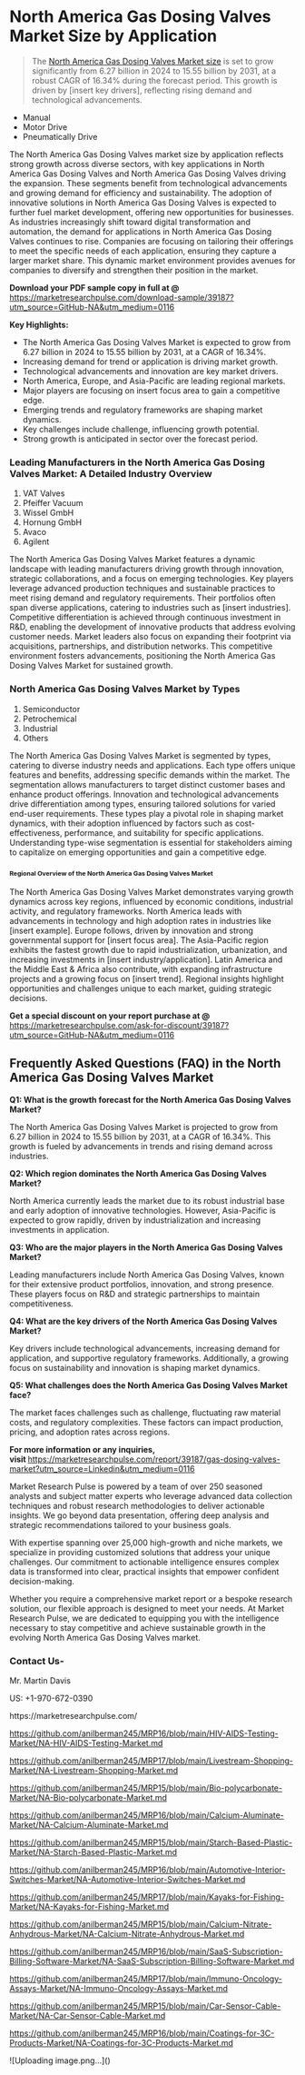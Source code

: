 <h1>North America Gas Dosing Valves Market&nbsp;Size by Application</h1><blockquote><p>The <a href="https://marketresearchpulse.com/download-sample/39187?utm_source=GitHub-NA&amp;utm_medium=0116">North America Gas Dosing Valves Market size</a> is set to grow significantly from 6.27 billion in 2024 to 15.55 billion by 2031, at a robust CAGR of 16.34% during the forecast period. This growth is driven by [insert key drivers], reflecting rising demand and technological advancements.</p></blockquote><ul><li>Manual<li> Motor Drive<li> Pneumatically Drive</li></ul><p>The North America Gas Dosing Valves market size by application reflects strong growth across diverse sectors, with key applications in North America Gas Dosing Valves and North America Gas Dosing Valves driving the expansion. These segments benefit from technological advancements and growing demand for efficiency and sustainability. The adoption of innovative solutions in North America Gas Dosing Valves is expected to further fuel market development, offering new opportunities for businesses. As industries increasingly shift toward digital transformation and automation, the demand for applications in North America Gas Dosing Valves continues to rise. Companies are focusing on tailoring their offerings to meet the specific needs of each application, ensuring they capture a larger market share. This dynamic market environment provides avenues for companies to diversify and strengthen their position in the market.</p><p><strong>Download your PDF sample copy in full at @ </strong><a href="https://marketresearchpulse.com/download-sample/39187?utm_source=GitHub-NA&amp;utm_medium=0116">https://marketresearchpulse.com/download-sample/39187?utm_source=GitHub-NA&amp;utm_medium=0116</a></p><p><strong>Key Highlights: </strong></p><ul><li>The North America Gas Dosing Valves Market is expected to grow from 6.27 billion in 2024 to 15.55 billion by 2031, at a CAGR of 16.34%.</li><li>Increasing demand for trend or application is driving market growth.</li><li>Technological advancements and innovation are key market drivers.</li><li>North America, Europe, and Asia-Pacific are leading regional markets.</li><li>Major players are focusing on insert focus area to gain a competitive edge.</li><li>Emerging trends and regulatory frameworks are shaping market dynamics.</li><li>Key challenges include challenge, influencing growth potential.</li><li>Strong growth is anticipated in sector over the forecast period.</li></ul><h3>Leading Manufacturers in the North America Gas Dosing Valves Market: A Detailed Industry Overview</h3><ol><li>VAT Valves</li><li>Pfeiffer Vacuum</li><li>Wissel GmbH</li><li>Hornung GmbH</li><li>Avaco</li><li>Agilent</li></ol><div class="flex max-w-full flex-col flex-grow"><div class="min-h-8 text-message flex w-full flex-col items-end gap-2 whitespace-normal break-words [.text-message+&amp;]:mt-5" dir="auto" data-message-author-role="assistant" data-message-id="fd8432e4-4910-450d-b182-61b7bfb0a01f" data-message-model-slug="gpt-4o"><div class="flex w-full flex-col gap-1 empty:hidden first:pt-[3px]"><div class="markdown prose w-full break-words dark:prose-invert light"><p>The North America Gas Dosing Valves Market features a dynamic landscape with leading manufacturers driving growth through innovation, strategic collaborations, and a focus on emerging technologies. Key players leverage advanced production techniques and sustainable practices to meet rising demand and regulatory requirements. Their portfolios often span diverse applications, catering to industries such as [insert industries]. Competitive differentiation is achieved through continuous investment in R&amp;D, enabling the development of innovative products that address evolving customer needs. Market leaders also focus on expanding their footprint via acquisitions, partnerships, and distribution networks. This competitive environment fosters advancements, positioning the North America Gas Dosing Valves Market for sustained growth.</p></div></div></div></div><h3>North America Gas Dosing Valves Market by Types</h3><ol><li>Semiconductor<li> Petrochemical<li> Industrial<li> Others</li></ol><div class="flex max-w-full flex-col flex-grow"><div class="min-h-8 text-message flex w-full flex-col items-end gap-2 whitespace-normal break-words [.text-message+&amp;]:mt-5" dir="auto" data-message-author-role="assistant" data-message-id="084470be-0bb7-4664-bddf-5156b4f41249" data-message-model-slug="gpt-4o-mini"><div class="flex w-full flex-col gap-1 empty:hidden first:pt-[3px]"><div class="markdown prose w-full break-words dark:prose-invert light"><p>The North America Gas Dosing Valves Market is segmented by types, catering to diverse industry needs and applications. Each type offers unique features and benefits, addressing specific demands within the market. The segmentation allows manufacturers to target distinct customer bases and enhance product offerings. Innovation and technological advancements drive differentiation among types, ensuring tailored solutions for varied end-user requirements. These types play a pivotal role in shaping market dynamics, with their adoption influenced by factors such as cost-effectiveness, performance, and suitability for specific applications. Understanding type-wise segmentation is essential for stakeholders aiming to capitalize on emerging opportunities and gain a competitive edge.</p></div></div></div></div><h3><span style="font-size: 11px;">Regional Overview of the North America Gas Dosing Valves Market</span></h3><div class="flex max-w-full flex-col flex-grow"><div class="min-h-8 text-message flex w-full flex-col items-end gap-2 whitespace-normal break-words [.text-message+&amp;]:mt-5" dir="auto" data-message-author-role="assistant" data-message-id="e9038762-ce64-4e30-91c9-9bd413514231" data-message-model-slug="gpt-4o-mini"><div class="flex w-full flex-col gap-1 empty:hidden first:pt-[3px]"><div class="markdown prose w-full break-words dark:prose-invert light"><p>The North America Gas Dosing Valves Market demonstrates varying growth dynamics across key regions, influenced by economic conditions, industrial activity, and regulatory frameworks. North America leads with advancements in technology and high adoption rates in industries like [insert example]. Europe follows, driven by innovation and strong governmental support for [insert focus area]. The Asia-Pacific region exhibits the fastest growth due to rapid industrialization, urbanization, and increasing investments in [insert industry/application]. Latin America and the Middle East &amp; Africa also contribute, with expanding infrastructure projects and a growing focus on [insert trend]. Regional insights highlight opportunities and challenges unique to each market, guiding strategic decisions.</p></div></div></div></div><p><strong>Get a special discount on your report purchase at @ </strong><a href="https://marketresearchpulse.com/ask-for-discount/39187?utm_source=GitHub-NA&amp;utm_medium=0116">https://marketresearchpulse.com/ask-for-discount/39187?utm_source=GitHub-NA&amp;utm_medium=0116</a></p><h2>Frequently Asked Questions (FAQ) in the North America Gas Dosing Valves Market</h2><p><strong>Q1: What is the growth forecast for the North America Gas Dosing Valves Market?</strong></p><p>The North America Gas Dosing Valves Market is projected to grow from 6.27 billion in 2024 to 15.55 billion by 2031, at a CAGR of 16.34%. This growth is fueled by advancements in trends and rising demand across industries.</p><p><strong>Q2: Which region dominates the North America Gas Dosing Valves Market?</strong></p><p>North America currently leads the market due to its robust industrial base and early adoption of innovative technologies. However, Asia-Pacific is expected to grow rapidly, driven by industrialization and increasing investments in application.</p><p><strong>Q3: Who are the major players in the North America Gas Dosing Valves Market?</strong></p><p>Leading manufacturers include North America Gas Dosing Valves, known for their extensive product portfolios, innovation, and strong presence. These players focus on R&amp;D and strategic partnerships to maintain competitiveness.</p><p><strong>Q4: What are the key drivers of the North America Gas Dosing Valves Market?</strong></p><p>Key drivers include technological advancements, increasing demand for application, and supportive regulatory frameworks. Additionally, a growing focus on sustainability and innovation is shaping market dynamics.</p><p><strong>Q5: What challenges does the North America Gas Dosing Valves Market face?</strong></p><p>The market faces challenges such as challenge, fluctuating raw material costs, and regulatory complexities. These factors can impact production, pricing, and adoption rates across regions.</p><p><strong>For more information or any inquiries, visit&nbsp;</strong><a href="https://marketresearchpulse.com/report/39187/gas-dosing-valves-market?utm_source=Linkedin&utm_medium=0116">https://marketresearchpulse.com/report/39187/gas-dosing-valves-market?utm_source=Linkedin&utm_medium=0116</a></p><p>Market Research Pulse is powered by a team of over 250 seasoned analysts and subject matter experts who leverage advanced data collection techniques and robust research methodologies to deliver actionable insights. We go beyond data presentation, offering deep analysis and strategic recommendations tailored to your business goals.</p><p>With expertise spanning over 25,000 high-growth and niche markets, we specialize in providing customized solutions that address your unique challenges. Our commitment to actionable intelligence ensures complex data is transformed into clear, practical insights that empower confident decision-making.</p><p>Whether you require a comprehensive market report or a bespoke research solution, our flexible approach is designed to meet your needs. At Market Research Pulse, we are dedicated to equipping you with the intelligence necessary to stay competitive and achieve sustainable growth in the evolving North America Gas Dosing Valves market.</p><h3><strong>Contact Us-</strong></h3><p>Mr. Martin Davis</p><p>US: +1-970-672-0390</p><p>https://marketresearchpulse.com/</p><p><a href="https://github.com/anilberman245/MRP16/blob/main/HIV-AIDS-Testing-Market/NA-HIV-AIDS-Testing-Market.md">https://github.com/anilberman245/MRP16/blob/main/HIV-AIDS-Testing-Market/NA-HIV-AIDS-Testing-Market.md</a></p><p><a href="https://github.com/anilberman245/MRP17/blob/main/Livestream-Shopping-Market/NA-Livestream-Shopping-Market.md">https://github.com/anilberman245/MRP17/blob/main/Livestream-Shopping-Market/NA-Livestream-Shopping-Market.md</a></p><p><a href="https://github.com/anilberman245/MRP15/blob/main/Bio-polycarbonate-Market/NA-Bio-polycarbonate-Market.md">https://github.com/anilberman245/MRP15/blob/main/Bio-polycarbonate-Market/NA-Bio-polycarbonate-Market.md</a></p><p><a href="https://github.com/anilberman245/MRP16/blob/main/Calcium-Aluminate-Market/NA-Calcium-Aluminate-Market.md">https://github.com/anilberman245/MRP16/blob/main/Calcium-Aluminate-Market/NA-Calcium-Aluminate-Market.md</a></p><p><a href="https://github.com/anilberman245/MRP15/blob/main/Starch-Based-Plastic-Market/NA-Starch-Based-Plastic-Market.md">https://github.com/anilberman245/MRP15/blob/main/Starch-Based-Plastic-Market/NA-Starch-Based-Plastic-Market.md</a></p><p><a href="https://github.com/anilberman245/MRP16/blob/main/Automotive-Interior-Switches-Market/NA-Automotive-Interior-Switches-Market.md">https://github.com/anilberman245/MRP16/blob/main/Automotive-Interior-Switches-Market/NA-Automotive-Interior-Switches-Market.md</a></p><p><a href="https://github.com/anilberman245/MRP17/blob/main/Kayaks-for-Fishing-Market/NA-Kayaks-for-Fishing-Market.md">https://github.com/anilberman245/MRP17/blob/main/Kayaks-for-Fishing-Market/NA-Kayaks-for-Fishing-Market.md</a></p><p><a href="https://github.com/anilberman245/MRP15/blob/main/Calcium-Nitrate-Anhydrous-Market/NA-Calcium-Nitrate-Anhydrous-Market.md">https://github.com/anilberman245/MRP15/blob/main/Calcium-Nitrate-Anhydrous-Market/NA-Calcium-Nitrate-Anhydrous-Market.md</a></p><p><a href="https://github.com/anilberman245/MRP16/blob/main/SaaS-Subscription-Billing-Software-Market/NA-SaaS-Subscription-Billing-Software-Market.md">https://github.com/anilberman245/MRP16/blob/main/SaaS-Subscription-Billing-Software-Market/NA-SaaS-Subscription-Billing-Software-Market.md</a></p><p><a href="https://github.com/anilberman245/MRP17/blob/main/Immuno-Oncology-Assays-Market/NA-Immuno-Oncology-Assays-Market.md">https://github.com/anilberman245/MRP17/blob/main/Immuno-Oncology-Assays-Market/NA-Immuno-Oncology-Assays-Market.md</a></p><p><a href="https://github.com/anilberman245/MRP15/blob/main/Car-Sensor-Cable-Market/NA-Car-Sensor-Cable-Market.md">https://github.com/anilberman245/MRP15/blob/main/Car-Sensor-Cable-Market/NA-Car-Sensor-Cable-Market.md</a></p><p><a href="https://github.com/anilberman245/MRP16/blob/main/Coatings-for-3C-Products-Market/NA-Coatings-for-3C-Products-Market.md">https://github.com/anilberman245/MRP16/blob/main/Coatings-for-3C-Products-Market/NA-Coatings-for-3C-Products-Market.md</a></p>
![Uploading image.png…]()
